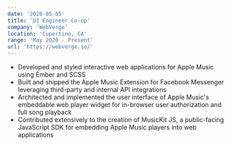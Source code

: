 ```yaml
---
date: '2020-05-05'
title: 'UI Engineer Co-op'
company: 'WebVerge'
location: 'Cupertino, CA'
range: 'May 2020 - Present'
url: 'https://webverge.io/'
---
```


- Developed and styled interactive web applications for Apple Music using Ember and SCSS
- Built and shipped the Apple Music Extension for Facebook Messenger leveraging third-party and internal API integrations
- Architected and implemented the user interface of Apple Music's embeddable web player widget for in-browser user authorization and full song playback
- Contributed extensively to the creation of MusicKit JS, a public-facing JavaScript SDK for embedding Apple Music players into web applications
